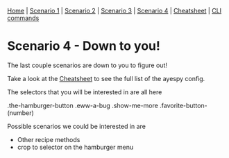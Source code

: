 [Home](README.md) | 
[Scenario 1](scenario1.md) |
[Scenario 2](scenario2.md) |
[Scenario 3](scenario3.md) |
[Scenario 4](scenario4.md) |
[Cheatsheet](cheatsheet.md) |
[CLI commands](cli-commands.md) 


# Scenario 4 - Down to you!

The last couple scenarios are down to you to figure out!

Take a look at the [Cheatsheet](cheatsheet.md) to see the full list of the ayespy config.

The selectors that you will be interested in are all here

  .the-hamburger-button 
  .eww-a-bug 
  .show-me-more 
  .favorite-button-(number)


Possible scenarios we could be interested in are 
- Other recipe methods
- crop to selector on the hamburger menu

